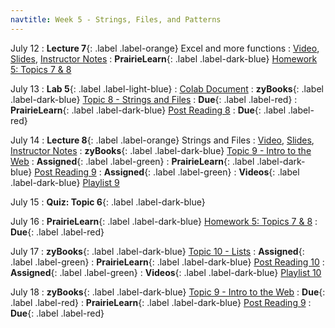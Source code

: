 ```yaml
---
navtitle: Week 5 - Strings, Files, and Patterns
---
```


July 12
: **Lecture 7**{: .label .label-orange} Excel and more functions
  : [Video](#), [Slides](#), [Instructor Notes](#)
: **PrairieLearn**{: .label .label-dark-blue}  [Homework 5: Topics 7 & 8](#)

July 13
: **Lab 5**{: .label .label-light-blue}[](#)
  : [Colab Document](#)
: **zyBooks**{: .label .label-dark-blue} [Topic 8 - Strings and Files](#)
  : **Due**{: .label .label-red} 
: **PrairieLearn**{: .label .label-dark-blue} [Post Reading 8](#)
  : **Due**{: .label .label-red} 

July 14
: **Lecture 8**{: .label .label-orange} Strings and Files
  : [Video](#), [Slides](#), [Instructor Notes](#)
: **zyBooks**{: .label .label-dark-blue} [Topic 9 - Intro to the Web](#)
  : **Assigned**{: .label .label-green} 
: **PrairieLearn**{: .label .label-dark-blue}  [Post Reading 9](#)
  : **Assigned**{: .label .label-green} 
: **Videos**{: .label .label-dark-blue} [Playlist 9](https://mediaspace.illinois.edu/playlist/dedicated/214548063/1_zlpel1ct/)

July 15
: **Quiz: Topic 6**{: .label .label-dark-blue}  

July 16
: **PrairieLearn**{: .label .label-dark-blue}  [Homework 5: Topics 7 & 8](#)
  : **Due**{: .label .label-red} 

July 17
: **zyBooks**{: .label .label-dark-blue} [Topic 10 - Lists](#)
  : **Assigned**{: .label .label-green} 
: **PrairieLearn**{: .label .label-dark-blue}  [Post Reading 10](#)
  : **Assigned**{: .label .label-green} 
: **Videos**{: .label .label-dark-blue} [Playlist 10](https://mediaspace.illinois.edu/playlist/dedicated/214548063/1_mu21oxkj/)

July 18
: **zyBooks**{: .label .label-dark-blue} [Topic 9 - Intro to the Web](#)
  : **Due**{: .label .label-red} 
: **PrairieLearn**{: .label .label-dark-blue}  [Post Reading 9](#)
  : **Due**{: .label .label-red} 
